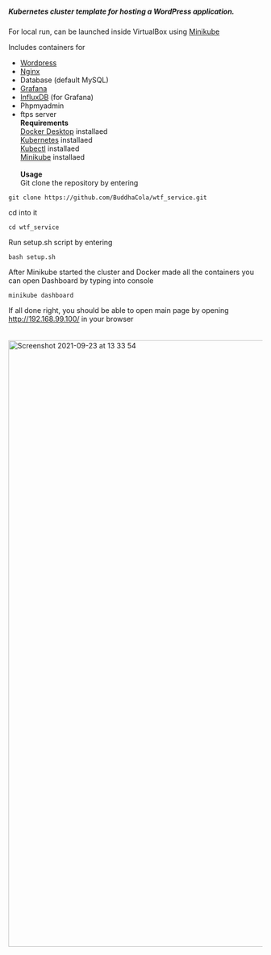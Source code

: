 ##### Kubernetes cluster template for hosting a WordPress application.

For local run, can be launched inside VirtualBox using [Minikube](https://minikube.sigs.k8s.io/docs/start/)

Includes containers for
- [Wordpress](https://wordpress.org/)
- [Nginx](https://www.nginx.com/)
- Database (default MySQL)
- [Grafana](https://grafana.com/)
- [InfluxDB](https://www.influxdata.com/) (for Grafana)
- Phpmyadmin
- ftps server
\
**Requirements**\
[Docker Desktop](https://www.docker.com/products/docker-desktop) installaed\
[Kubernetes](https://kubernetes.io/releases/download/) installaed\
[Kubectl](https://kubernetes.io/docs/reference/kubectl/kubectl/) installaed\
[Minikube](https://minikube.sigs.k8s.io/docs/start/) installaed\
\
**Usage**\
Git clone the repository by entering
```
git clone https://github.com/BuddhaCola/wtf_service.git
```
cd into it
```
cd wtf_service
```
Run setup.sh script by entering
```
bash setup.sh
```
After Minikube started the cluster and Docker made all the containers you can open Dashboard by typing into console
```
minikube dashboard
```
If all done right, you should be able to open main page by opening http://192.168.99.100/ in your browser\
\
\
<img width="1203" alt="Screenshot 2021-09-23 at 13 33 54" src="https://user-images.githubusercontent.com/63592194/134493702-a4b39b57-bff8-49d0-82d8-3b8a8ead5c03.png">

